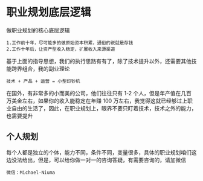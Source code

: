 # 职业规划底层逻辑

做职业规划的核心底层逻辑

```
1.工作前十年，尽可能多的做原始资本积累，通俗的说就是存钱
2.工作十年后，让资产型收入稳定，扩展收入来源渠道
```

基于上面的指导思想，我们的执行思路有有了，除了技术提升以外，还需要其他技能跨界组合，我的副业理论

```
技术 + 产品 + 运营 = 小型印钞机
```

在国外，有非常多的小而美的公司，他们往往只有 1-2 个人，但是年产值在几百万美金左右，如果你的收入能稳定在年赚 100 万左右，我觉得这就已经够过上职业自由的生活了，因此，在职业规划上，眼界不要只盯着技术，技术之外的能力，也需要提升

## 个人规划

每个人都是独立的个体，能力不同，条件不同，变量很多，具体的职业规划咱们这边没法给出，但是，可以给你做一对一的咨询答疑，有需要咨询的，请加微信

```
微信：Michael-Niuma
```
